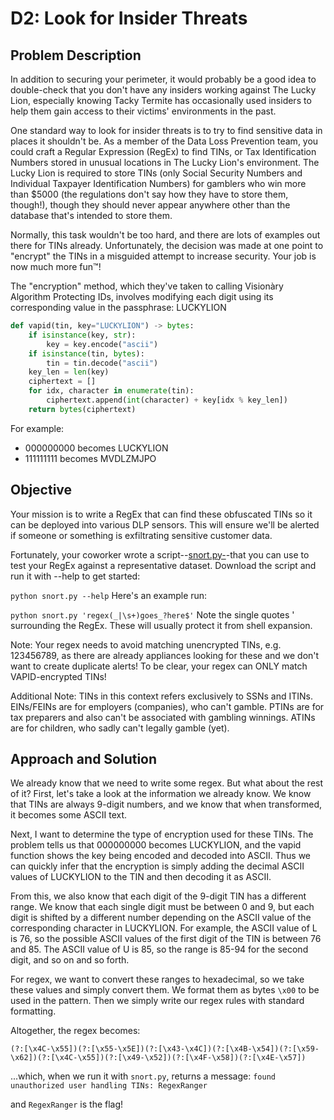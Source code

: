 # D2: Look for Insider Threats

## Problem Description
In addition to securing your perimeter, it would probably be a good idea to double-check that you don't have any insiders working against The Lucky Lion, especially knowing Tacky Termite has occasionally used insiders to help them gain access to their victims' environments in the past.

One standard way to look for insider threats is to try to find sensitive data in places it shouldn't be. As a member of the Data Loss Prevention team, you could craft a Regular Expression (RegEx) to find TINs, or Tax Identification Numbers stored in unusual locations in The Lucky Lion's environment. The Lucky Lion is required to store TINs (only Social Security Numbers and Individual Taxpayer Identification Numbers) for gamblers who win more than $5000 (the regulations don't say how they have to store them, though!), though they should never appear anywhere other than the database that's intended to store them.

Normally, this task wouldn't be too hard, and there are lots of examples out there for TINs already. Unfortunately, the decision was made at one point to "encrypt" the TINs in a misguided attempt to increase security. Your job is now much more fun™!

The "encryption" method, which they've taken to calling Visionàry Algorithm Protecting IDs, involves modifying each digit using its corresponding value in the passphrase: LUCKYLION

```python
def vapid(tin, key="LUCKYLION") -> bytes:
    if isinstance(key, str):
        key = key.encode("ascii")
    if isinstance(tin, bytes):
        tin = tin.decode("ascii")
    key_len = len(key)
    ciphertext = []
    for idx, character in enumerate(tin):
        ciphertext.append(int(character) + key[idx % key_len])
    return bytes(ciphertext)
```

For example:
- 000000000 becomes LUCKYLION
- 111111111 becomes MVDLZMJPO

## Objective
Your mission is to write a RegEx that can find these obfuscated TINs so it can be deployed into various DLP sensors. This will ensure we'll be alerted if someone or something is exfiltrating sensitive customer data.

Fortunately, your coworker wrote a script--[snort.py-](resources/snort.py)-that you can use to test your RegEx against a representative dataset. Download the script and run it with --help to get started:

`python snort.py --help`
Here's an example run:

`python snort.py 'regex(_|\s+)goes_?here$'`
Note the single quotes ' surrounding the RegEx. These will usually protect it from shell expansion.

Note: Your regex needs to avoid matching unencrypted TINs, e.g. 123456789, as there are already appliances looking for these and we don't want to create duplicate alerts! To be clear, your regex can ONLY match VAPID-encrypted TINs!

Additional Note: TINs in this context refers exclusively to SSNs and ITINs. EINs/FEINs are for employers (companies), who can't gamble. PTINs are for tax preparers and also can't be associated with gambling winnings. ATINs are for children, who sadly can't legally gamble (yet).

## Approach and Solution
We already know that we need to write some regex. But what about the rest of it? First, let's take a look at the information we already know. We know that TINs are always 9-digit numbers, and we know that when transformed, it becomes some ASCII text.

Next, I want to determine the type of encryption used for these TINs. The problem tells us that 000000000 becomes LUCKYLION, and the vapid function shows the key being encoded and decoded into ASCII. Thus we can quickly infer that the encryption is simply adding the decimal ASCII values of LUCKYLION to the TIN and then decoding it as ASCII.

From this, we also know that each digit of the 9-digit TIN has a different range. We know that each single digit must be between 0 and 9, but each digit is shifted by a different number depending on the ASCII value of the corresponding character in LUCKYLION. For example, the ASCII value of L is 76, so the possible ASCII values of the first digit of the TIN is between 76 and 85. The ASCII value of U is 85, so the range is 85-94 for the second digit, and so on and so forth.

For regex, we want to convert these ranges to hexadecimal, so we take these values and simply convert them. We format them as bytes `\x00` to be used in the pattern. Then we simply write our regex rules with standard formatting. 

Altogether, the regex becomes: 

`(?:[\x4C-\x55])(?:[\x55-\x5E])(?:[\x43-\x4C])(?:[\x4B-\x54])(?:[\x59-\x62])(?:[\x4C-\x55])(?:[\x49-\x52])(?:[\x4F-\x58])(?:[\x4E-\x57])`

...which, when we run it with `snort.py`, returns a message:
`found unauthorized user handling TINs: RegexRanger`

and `RegexRanger` is the flag!